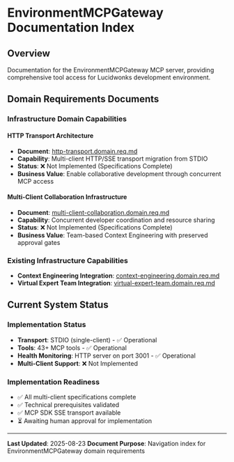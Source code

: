 # EnvironmentMCPGateway Documentation Index

## Overview

Documentation for the EnvironmentMCPGateway MCP server, providing comprehensive tool access for Lucidwonks development environment.

## Domain Requirements Documents

### Infrastructure Domain Capabilities

#### HTTP Transport Architecture
- **Document**: [http-transport.domain.req.md](http-transport.domain.req.md)
- **Capability**: Multi-client HTTP/SSE transport migration from STDIO
- **Status**: ❌ Not Implemented (Specifications Complete)
- **Business Value**: Enable collaborative development through concurrent MCP access

#### Multi-Client Collaboration Infrastructure  
- **Document**: [multi-client-collaboration.domain.req.md](multi-client-collaboration.domain.req.md)
- **Capability**: Concurrent developer coordination and resource sharing
- **Status**: ❌ Not Implemented (Specifications Complete) 
- **Business Value**: Team-based Context Engineering with preserved approval gates

### Existing Infrastructure Capabilities
- **Context Engineering Integration**: [context-engineering.domain.req.md](context-engineering.domain.req.md)
- **Virtual Expert Team Integration**: [virtual-expert-team.domain.req.md](virtual-expert-team.domain.req.md)

## Current System Status

### Implementation Status
- **Transport**: STDIO (single-client) - ✅ Operational
- **Tools**: 43+ MCP tools - ✅ Operational  
- **Health Monitoring**: HTTP server on port 3001 - ✅ Operational
- **Multi-Client Support**: ❌ Not Implemented

### Implementation Readiness
- ✅ All multi-client specifications complete
- ✅ Technical prerequisites validated
- ✅ MCP SDK SSE transport available
- ⏳ Awaiting human approval for implementation

---

**Last Updated**: 2025-08-23
**Document Purpose**: Navigation index for EnvironmentMCPGateway domain requirements